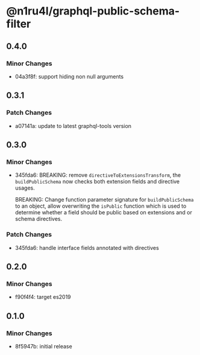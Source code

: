 # @n1ru4l/graphql-public-schema-filter

## 0.4.0

### Minor Changes

- 04a3f8f: support hiding non null arguments

## 0.3.1

### Patch Changes

- a07141a: update to latest graphql-tools version

## 0.3.0

### Minor Changes

- 345fda6: BREAKING: remove `directiveToExtensionsTransform`, the `buildPublicSchema` now checks both extension fields and directive usages.

  BREAKING: Change function parameter signature for `buildPublicSchema` to an object, allow overwriting the `isPublic` function which is used to determine whether a field should be public based on extensions and or schema directives.

### Patch Changes

- 345fda6: handle interface fields annotated with directives

## 0.2.0

### Minor Changes

- f90f4f4: target es2019

## 0.1.0

### Minor Changes

- 8f5947b: initial release
